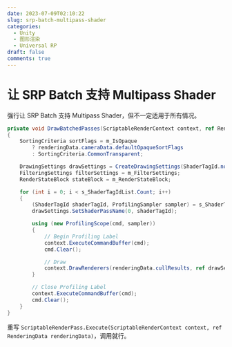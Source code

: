 ```yaml
---
date: 2023-07-09T02:10:22
slug: srp-batch-multipass-shader
categories:
  - Unity
  - 图形渲染
  - Universal RP
draft: false
comments: true
---
```


# 让 SRP Batch 支持 Multipass Shader

<!-- more -->

强行让 SRP Batch 支持 Multipass Shader，但不一定适用于所有情况。

``` csharp
private void DrawBatchedPasses(ScriptableRenderContext context, ref RenderingData renderingData, CommandBuffer cmd)
{
    SortingCriteria sortFlags = m_IsOpaque
        ? renderingData.cameraData.defaultOpaqueSortFlags
        : SortingCriteria.CommonTransparent;

    DrawingSettings drawSettings = CreateDrawingSettings(ShaderTagId.none, ref renderingData, sortFlags);
    FilteringSettings filterSettings = m_FilterSettings;
    RenderStateBlock stateBlock = m_RenderStateBlock;

    for (int i = 0; i < s_ShaderTagIdList.Count; i++)
    {
        (ShaderTagId shaderTagId, ProfilingSampler sampler) = s_ShaderTagIdList[i];
        drawSettings.SetShaderPassName(0, shaderTagId);

        using (new ProfilingScope(cmd, sampler))
        {
            // Begin Profiling Label
            context.ExecuteCommandBuffer(cmd);
            cmd.Clear();

            // Draw
            context.DrawRenderers(renderingData.cullResults, ref drawSettings, ref filterSettings, ref stateBlock);
        }

        // Close Profiling Label
        context.ExecuteCommandBuffer(cmd);
        cmd.Clear();
    }
}
```

重写 `ScriptableRenderPass.Execute(ScriptableRenderContext context, ref RenderingData renderingData)`，调用就行。
